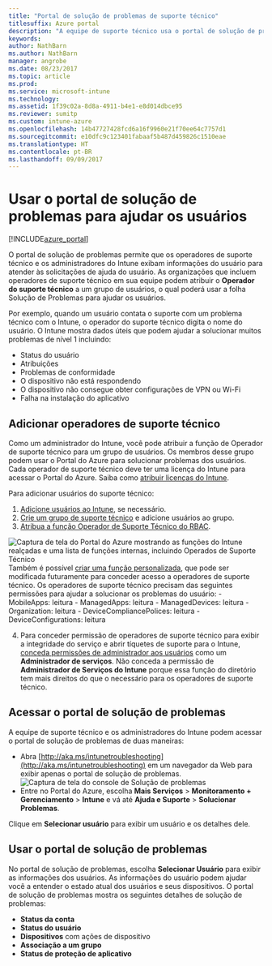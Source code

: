 ```yaml
---
title: "Portal de solução de problemas de suporte técnico"
titlesuffix: Azure portal
description: "A equipe de suporte técnico usa o portal de solução de problemas para resolver problemas técnicos dos usuários"
keywords: 
author: NathBarn
ms.author: NathBarn
manager: angrobe
ms.date: 08/23/2017
ms.topic: article
ms.prod: 
ms.service: microsoft-intune
ms.technology: 
ms.assetid: 1f39c02a-8d8a-4911-b4e1-e8d014dbce95
ms.reviewer: sumitp
ms.custom: intune-azure
ms.openlocfilehash: 14b47727428fcd6a16f9960e21f70ee64c7757d1
ms.sourcegitcommit: e10dfc9c123401fabaaf5b487d459826c1510eae
ms.translationtype: HT
ms.contentlocale: pt-BR
ms.lasthandoff: 09/09/2017
---
```

# <a name="use-the-troubleshooting-portal-to-help-users"></a>Usar o portal de solução de problemas para ajudar os usuários

[!INCLUDE[azure_portal](./includes/azure_portal.md)]

O portal de solução de problemas permite que os operadores de suporte técnico e os administradores do Intune exibam informações do usuário para atender às solicitações de ajuda do usuário. As organizações que incluem operadores de suporte técnico em sua equipe podem atribuir o **Operador do suporte técnico** a um grupo de usuários, o qual poderá usar a folha Solução de Problemas para ajudar os usuários.

Por exemplo, quando um usuário contata o suporte com um problema técnico com o Intune, o operador do suporte técnico digita o nome do usuário. O Intune mostra dados úteis que podem ajudar a solucionar muitos problemas de nível 1 incluindo:
- Status do usuário
- Atribuições
- Problemas de conformidade
- O dispositivo não está respondendo
-   O dispositivo não consegue obter configurações de VPN ou Wi-Fi
-   Falha na instalação do aplicativo

## <a name="add-help-desk-operators"></a>Adicionar operadores de suporte técnico
Como um administrador do Intune, você pode atribuir a função de Operador de suporte técnico para um grupo de usuários. Os membros desse grupo podem usar o Portal do Azure para solucionar problemas dos usuários. Cada operador de suporte técnico deve ter uma licença do Intune para acessar o Portal do Azure. Saiba como [atribuir licenças do Intune](licenses-assign.md).

Para adicionar usuários do suporte técnico:
1. [Adicione usuários ao Intune](users-add.md), se necessário.
2. [Crie um grupo de suporte técnico](groups-add.md) e adicione usuários ao grupo.
3. [Atribua a função Operador de Suporte Técnico do RBAC](role-based-access-control.md#built-in-roles).

  ![Captura de tela do Portal do Azure mostrando as funções do Intune realçadas e uma lista de funções internas, incluindo Operados de Suporte Técnico](./media/help-desk-user-add.png) Também é possível [criar uma função personalizada](role-based-access-control.md#custom-roles), que pode ser modificada futuramente para conceder acesso a operadores de suporte técnico.  Os operadores de suporte técnico precisam das seguintes permissões para ajudar a solucionar os problemas do usuário:
    - MobileApps: leitura
    - ManagedApps: leitura
    - ManagedDevices: leitura
    - Organization: leitura
    - DeviceCompliancePolices: leitura
    - DeviceConfigurations: leitura

4. Para conceder permissão de operadores de suporte técnico para exibir a integridade do serviço e abrir tíquetes de suporte para o Intune, [conceda permissões de administrador aos usuários](https://docs.microsoft.com/azure/active-directory/active-directory-users-assign-role-azure-portal) como um **Administrador de serviços**. Não conceda a permissão de **Administrador de Serviços do Intune** porque essa função do diretório tem mais direitos do que o necessário para os operadores de suporte técnico.

## <a name="access-the-troubleshooting-portal"></a>Acessar o portal de solução de problemas

A equipe de suporte técnico e os administradores do Intune podem acessar o portal de solução de problemas de duas maneiras:
- Abra [http://aka.ms/intunetroubleshooting](http://aka.ms/intunetroubleshooting) em um navegador da Web para exibir apenas o portal de solução de problemas.
  ![Captura de tela do console de Solução de problemas](./media/help-desk-console.png)
- Entre no Portal do Azure, escolha **Mais Serviços** > **Monitoramento + Gerenciamento** > **Intune** e vá até **Ajuda e Suporte** > **Solucionar Problemas**.

Clique em **Selecionar usuário** para exibir um usuário e os detalhes dele.

## <a name="use-the-troubleshooting-portal"></a>Usar o portal de solução de problemas

No portal de solução de problemas, escolha **Selecionar Usuário** para exibir as informações dos usuários. As informações do usuário podem ajudar você a entender o estado atual dos usuários e seus dispositivos. O portal de solução de problemas mostra os seguintes detalhes de solução de problemas:
- **Status da conta**
- **Status do usuário**
- **Dispositivos** com ações de dispositivo
- **Associação a um grupo**
- **Status de proteção de aplicativo**
